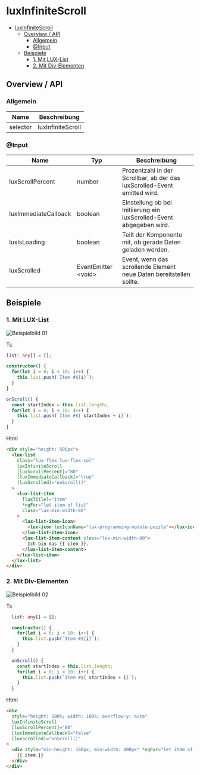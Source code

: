 # luxInfiniteScroll

- [luxInfiniteScroll](#luxinfinitescroll)
  - [Overview / API](#overview--api)
    - [Allgemein](#allgemein)
    - [@Input](#input)
  - [Beispiele](#beispiele)
    - [1. Mit LUX-List](#1-mit-lux-list)
    - [2. Mit Div-Elementen](#2-mit-div-elementen)

## Overview / API

### Allgemein

| Name     | Beschreibung        |
| -------- | ------------------- |
| selector | luxInfiniteScroll   |

### @Input

| Name                 | Typ                  | Beschreibung                                                             |
| -------------------- | -------------------- | ------------------------------------------------------------------------ |
| luxScrollPercent     | number               | Prozentzahl in der Scrollbar, ab der das luxScrolled-Event emitted wird. |
| luxImmediateCallback | boolean              | Einstellung ob bei Initiierung ein luxScrolled-Event abgegeben wird.     |
| luxIsLoading         | boolean              | Teilt der Komponente mit, ob gerade Daten geladen werden.                |
| luxScrolled          | EventEmitter \<void> | Event, wenn das scrollende Element neue Daten bereitstellen sollte.      |

## Beispiele

### 1. Mit LUX-List

![Beispielbild 01](https://raw.githubusercontent.com/wiki/IHK-GfI/lux-components-workspace/Versions/v19/luxInfiniteScroll-v19-img-01.png)

Ts

```typescript
list: any[] = [];

constructor() {
  for(let i = 0; i < 10; i++) {
    this.list.push(`Item #${i}`);
  }
}

onScroll() {
  const startIndex = this.list.length;
  for(let i = 0; i < 10; i++) {
    this.list.push(`Item #${ startIndex + i}`);
  }
}
```

Html

```html
<div style="height: 500px">
  <lux-list
    class="lux-flex lux-flex-col"
    luxInfiniteScroll
    [luxScrollPercent]="80"
    [luxImmediateCallback]="true"
    (luxScrolled)="onScroll()"
  >
    <lux-list-item
      [luxTitle]="item"
      *ngFor="let item of list"
      class="lux-min-width-80"
    >
      <lux-list-item-icon>
        <lux-icon luxIconName="lux-programming-module-puzzle"></lux-icon>
      </lux-list-item-icon>
      <lux-list-item-content class="lux-min-width-80">
        Ich bin das {{ item }}.
      </lux-list-item-content>
    </lux-list-item>
  </lux-list>
</div>
```

### 2. Mit Div-Elementen

![Beispielbild 02](https://raw.githubusercontent.com/wiki/IHK-GfI/lux-components-workspace/Versions/v19/luxInfiniteScroll-v19-img-02.png)

Ts

```typescript
  list: any[] = [];

  constructor() {
    for(let i = 0; i < 10; i++) {
      this.list.push(`Item #${i}`);
    }
  }

  onScroll() {
    const startIndex = this.list.length;
    for(let i = 0; i < 10; i++) {
      this.list.push(`Item #${ startIndex + i}`);
    }
  }
```

Html

```html
<div
  style="height: 100%; width: 100%; overflow-y: auto"
  luxInfiniteScroll
  [luxScrollPercent]="80"
  [luxImmediateCallback]="false"
  (luxScrolled)="onScroll()"
>
  <div style="min-height: 100px; min-width: 400px" *ngFor="let item of list">
    {{ item }}
  </div>
</div>
```
